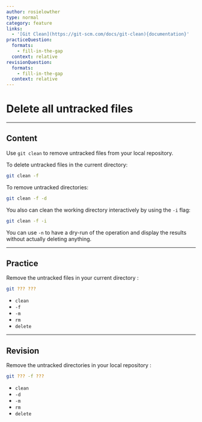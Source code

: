 ```yaml
---
author: rosielowther
type: normal
category: feature
links:
  - '[Git Clean](https://git-scm.com/docs/git-clean){documentation}'
practiceQuestion:
  formats:
    - fill-in-the-gap
  context: relative
revisionQuestion:
  formats:
    - fill-in-the-gap
  context: relative
---
```


# Delete all untracked files


---

## Content

Use `git clean` to remove untracked files from your local repository.

To delete untracked files in the current directory:

```bash
git clean -f
```

To remove untracked directories:

```bash
git clean -f -d
```

You also can clean the working directory interactively by using the `-i` flag:

```bash
git clean -f -i
```

You can use `-n` to have a dry-run of the operation and display the results without actually deleting anything.


---

## Practice

Remove the untracked files in your current directory :

```bash
git ??? ???
```

- `clean`
- `-f`
- `-m`
- `rm`
- `delete`


---

## Revision

Remove the untracked directories in your local repository :

```bash
git ??? -f ???
```

- `clean`
- `-d`
- `-m`
- `rm`
- `delete`
